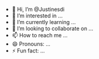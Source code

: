 - 👋 Hi, I’m @Justinesdi
- 👀 I’m interested in ...
- 🌱 I’m currently learning ...
- 💞️ I’m looking to collaborate on ...
- 📫 How to reach me ...
- 😄 Pronouns: ...
- ⚡ Fun fact: ...

<!---
Justinesdi/Justinesdi is a ✨ special ✨ repository because its `README.md` (this file) appears on your GitHub profile.
You can click the Preview link to take a look at your changes.
--->
